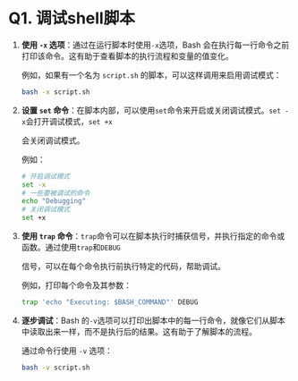 # Q1. 调试shell脚本

1. **使用 `-x` 选项**：通过在运行脚本时使用`-x`选项，Bash 会在执行每一行命令之前打印该命令。这有助于查看脚本的执行流程和变量的值变化。

   例如，如果有一个名为 `script.sh` 的脚本，可以这样调用来启用调试模式：

   ```bash
   bash -x script.sh
   ```

2. **设置 `set` 命令**：在脚本内部，可以使用`set`命令来开启或关闭调试模式。`set -x`会打开调试模式，`set +x`

   会关闭调试模式。

   例如：

   ```bash
   # 开启调试模式
   set -x
   # 一些要被调试的命令
   echo "Debugging"
   # 关闭调试模式
   set +x
   ```

   

3. **使用 `trap` 命令**：`trap`命令可以在脚本执行时捕获信号，并执行指定的命令或函数。通过使用`trap`和`DEBUG`

   信号，可以在每个命令执行前执行特定的代码，帮助调试。

   例如，打印每个命令及其参数：

   ```bash
   trap 'echo "Executing: $BASH_COMMAND"' DEBUG
   ```

   

4. **逐步调试**：Bash 的`-v`选项可以打印出脚本中的每一行命令，就像它们从脚本中读取出来一样，而不是执行后的结果。这有助于了解脚本的流程。

   通过命令行使用 `-v` 选项：

   ```bash
   bash -v script.sh
   ```